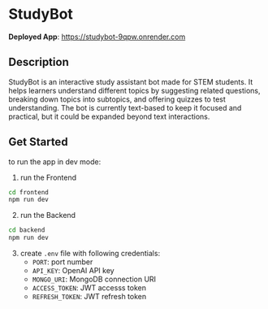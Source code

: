 # StudyBot


**Deployed App**: https://studybot-9qpw.onrender.com

## Description

StudyBot is an interactive study assistant bot made for STEM students. It helps learners understand different topics by suggesting related questions, breaking down topics into subtopics, and offering quizzes to test understanding. The bot is currently text-based to keep it focused and practical, but it could be expanded beyond text interactions. 


## Get Started
to run the app in dev mode:
1. run the Frontend
   
```bash
cd frontend
npm run dev
```
2. run the Backend

```bash
cd backend
npm run dev
```
3. create ```.env``` file with following credentials:
   - ```PORT```: port number
   - ```API_KEY```: OpenAI API key
   - ```MONGO_URI```: MongoDB connection URI
   - ```ACCESS_TOKEN```: JWT accesss token
   - ```REFRESH_TOKEN```: JWT refresh token
